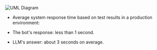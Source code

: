 ![UML Diagram]([mars_bot_1.5/structure/UML_sequence_diagram.png](https://github.com/swp-team-1/mars_bot_1.5/blob/main/structure/UML_sequence_diagram.png))

- Average system response time based on test results in a production environment:

- The bot's response: less than 1 second.

- LLM's answer: about 3 seconds on average.
